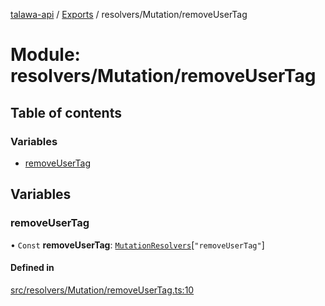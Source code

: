 [talawa-api](../README.md) / [Exports](../modules.md) / resolvers/Mutation/removeUserTag

# Module: resolvers/Mutation/removeUserTag

## Table of contents

### Variables

- [removeUserTag](resolvers_Mutation_removeUserTag.md#removeusertag)

## Variables

### removeUserTag

• `Const` **removeUserTag**: [`MutationResolvers`](types_generatedGraphQLTypes.md#mutationresolvers)[``"removeUserTag"``]

#### Defined in

[src/resolvers/Mutation/removeUserTag.ts:10](https://github.com/PalisadoesFoundation/talawa-api/blob/4e4f7f8/src/resolvers/Mutation/removeUserTag.ts#L10)
